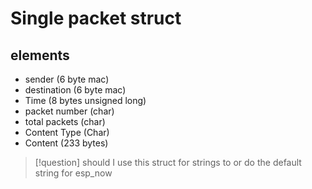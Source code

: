 # Single packet struct
## elements
- sender (6 byte mac)
- destination (6 byte mac)
- Time (8 bytes unsigned long)
- packet number (char)
- total packets (char)
- Content Type (Char)
- Content (233 bytes)
>[!question] should I use this struct for strings to or do the default string for esp_now




